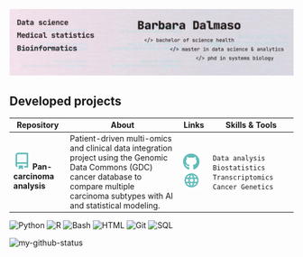 ![Unknown](https://raw.githubusercontent.com/barbaradalmaso/barbaradalmaso/refs/heads/main/header.jpg)

## Developed projects
| Repository | About | Links | Skills & Tools
| -----------| ------- | ----- | ------------- |
| [![repoicon](repo-icon.svg)](https://github.com/barbaradalmaso/PTAFR-carcinoma-analysis) **Pan-carcinoma analysis** |Patient-driven multi-omics and clinical data integration project using the Genomic Data Commons (GDC) cancer database to compare multiple carcinoma subtypes with AI and statistical modeling. | [![giticon](github-icon.svg)](https://github.com/barbaradalmaso/PTAFR-carcinoma-analysis) [![webicon](web-icon.svg)](https://www.sciencedirect.com/science/article/pii/S0014482725002435) | `Data analysis` `Biostatistics` `Transcriptomics` `Cancer Genetics` |

![Python](https://img.shields.io/badge/-Python-2C3038?&logo=python&logoColor=62BBB9)
![R](https://img.shields.io/badge/-R-2C3038?&logo=R&logoColor=62BBB9)
![Bash](https://img.shields.io/badge/-Bash-2C3038?&logo=linux&logoColor=62BBB9)
![HTML](https://img.shields.io/badge/-HTML/CSS-2C3038?&logo=html5&logoColor=62BBB9)
![Git](https://img.shields.io/badge/-Git-2C3038?&logo=git&logoColor=62BBB9)
![SQL](https://img.shields.io/badge/-SQL-2C3038?&logo=sqlite&logoColor=62BBB9)

![my-github-status](https://github-readme-stats.vercel.app/api?username=barbaradalmaso&show_icons=true&hide=stars,prs,issues,contribs&hide_rank=true&hide_title=true&bg_color=2C3038&icon_color=62BBB9&title_color=cdd9e5&text_color=cdd9e5&border_color=3d444d)
